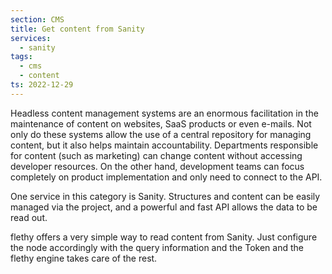 ```yaml
---
section: CMS
title: Get content from Sanity
services:
  - sanity
tags:
  - cms
  - content
ts: 2022-12-29
---
```


Headless content management systems are an enormous facilitation in the maintenance of content on websites, SaaS products or even e-mails. Not only do these systems allow the use of a central repository for managing content, but it also helps maintain accountability. Departments responsible for content (such as marketing) can change content without accessing developer resources. On the other hand, development teams can focus completely on product implementation and only need to connect to the API.

One service in this category is Sanity. Structures and content can be easily managed via the project, and a powerful and fast API allows the data to be read out.

flethy offers a very simple way to read content from Sanity. Just configure the node accordingly with the query information and the Token and the flethy engine takes care of the rest.
